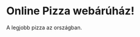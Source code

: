 <!DOCTYPE html>
<html>
<head>
<title>Page Title</title>
</head>
<body>

<h1>Online Pizza webárúház!</h1>
<p>A legjobb pizza az országban.</p>

</body>
</html>
